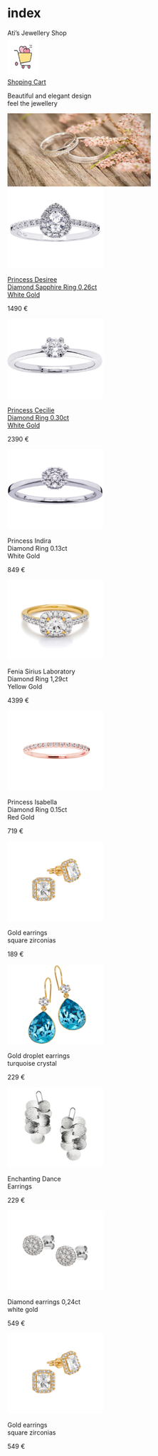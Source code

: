 # index

<!DOCTYPE html>
<html>
<head>
    <meta charset="utf-8" />
    <title></title>
    <meta name="description" content="" />
    <meta name="viewport" content="width=device-width, initial-scale=1" />
    <link rel="stylesheet" href="ProjectStyles.css" />
</head>
<body>
    <div class="MainTitleText">Ati’s Jewellery Shop </div> 
    <div>
        <div class="ShoppingCartImage"><img src="Images/ShoppingBasketLogo_LOVE.png" alt="" width="70" height="90.28"></div>  
        <a href="ShoppingBasket.html" target="_blank"> 
            <div class="ShoppingCartText"> Shoping Cart </div>
        </a>
    </div>
    <div class="Advertisment">
        <p class="AdvertismentText">Beautiful and elegant design <br> feel the jewellery </p> 
        <div> <img class="AdvertismentImage"src="Images/ImageHeaderLogo.jpg" alt="" width="322" height="164"></div>
    </div>
    <div class="ProductBorder">
        <div class="Product"><img class="ProductImage" src="Images/a1.jpg" alt="" width="215" height="180"> 
            <a href="ProductDetails1.html" target="_blank">
                 <p class="ProductText">Princess Desiree <br> Diamond Sapphire Ring 0,26ct <br>
                    White Gold
                </p>
            </a>
            <p class="ProductPrice">
                1490 €
            </p>
        </div>
        <div class="Product"><img class="ProductImage" src="Images/a2.jpg" alt="" width="215" height="180"> 
            <a href="ProductDetails2.html" target="_blank"> <p class="ProductText">Princess Cecilie
                <br> Diamond Ring 0.30ct
                <br> White Gold
                </p>
            </a>
            <p class="ProductPrice">
                2390 €
            </p>
        </div>
        <div class="Product"><img class="ProductImage" src="Images/a3.jpg" alt="" width="215" height="180"> 
            <p class="ProductText">Princess Indira <br>
                Diamond Ring 0.13ct <br>
                White Gold
            </p>
            <p class="ProductPrice">
                849 €
            </p>
        </div>
        <div class="Product"><img class="ProductImage" src="Images/a4.jpg" alt="" width="215" height="180"> 
            <p class="ProductText">
                Fenia Sirius Laboratory <br> Diamond Ring 1,29ct <br> Yellow Gold
            </p>
            <p class="ProductPrice">
                4399 €
            </p>
        </div>
        <div class="Product"><img class="ProductImage" src="Images/a5.jpg" alt="" width="215" height="180"> 
            <p class="ProductText">
                Princess Isabella <br> Diamond Ring 0.15ct <br> Red Gold
            </p>
            <p class="ProductPrice">
                719 €
            </p>
        </div>
        <div class="Product"><img class="ProductImage" src="Images/b1.jpg" alt="" width="215" height="180"> 
            <p class="ProductText">
                Gold earrings
                <br> square zirconias
            </p>
            <p class="ProductPrice">
                189 €
            </p>
        </div>
        <div class="Product"><img class="ProductImage" src="Images/b2.jpg" alt="" width="215" height="180"> 
            <p class="ProductText">
                Gold droplet earrings <br>
                turquoise crystal
            </p>
            <p class="ProductPrice">
                229 €
            </p>
        </div>
        <div class="Product"><img class="ProductImage" src="Images/b3.jpg" alt="" width="215" height="180"> 
            <p class="ProductText">
                Enchanting Dance <br> Earrings
            </p>
            <p class="ProductPrice">
                229 €
            </p>
        </div>
        <div class="Product"><img class="ProductImage" src="Images/b4.jpg" alt="" width="215" height="180"> 
            <p class="ProductText">
                Diamond earrings 0,24ct <br>
                white gold
            </p>
            <p class="ProductPrice">
                549 €
            </p>
        </div>
        <div class="Product"><img class="ProductImage" src="Images/b5.jpg" alt="" width="215" height="180"> 
            <p class="ProductText">
                Gold earrings <br>
                square zirconias
            </p>
            <p class="ProductPrice">
                549 €
            </p>
        </div>
    </div>


</body>



</html>
